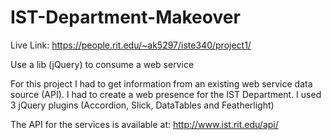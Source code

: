 # IST-Department-Makeover

Live Link: https://people.rit.edu/~ak5297/iste340/project1/


Use a lib (jQuery) to consume a web service

For this project I had to get information from an existing web service data source (API). I had to create a web presence for
the IST Department. I used 3 jQuery plugins (Accordion, Slick, DataTables and Featherlight)

The API for the services is available at: http://www.ist.rit.edu/api/
